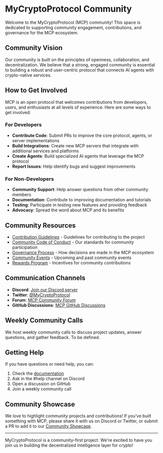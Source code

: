 # MyCryptoProtocol Community

Welcome to the MyCryptoProtocol (MCP) community! This space is dedicated to supporting community engagement, contributions, and governance for the MCP ecosystem.

## Community Vision

Our community is built on the principles of openness, collaboration, and decentralization. We believe that a strong, engaged community is essential to building a robust and user-centric protocol that connects AI agents with crypto-native services.

## How to Get Involved

MCP is an open protocol that welcomes contributions from developers, users, and enthusiasts at all levels of experience. Here are some ways to get involved:

### For Developers

- **Contribute Code**: Submit PRs to improve the core protocol, agents, or server implementations
- **Build Integrations**: Create new MCP servers that integrate with additional services and platforms
- **Create Agents**: Build specialized AI agents that leverage the MCP protocol
- **Report Issues**: Help identify bugs and suggest improvements

### For Non-Developers

- **Community Support**: Help answer questions from other community members
- **Documentation**: Contribute to improving documentation and tutorials
- **Testing**: Participate in testing new features and providing feedback
- **Advocacy**: Spread the word about MCP and its benefits

## Community Resources

- [Contribution Guidelines](./resources/CONTRIBUTING.md) - Guidelines for contributing to the project
- [Community Code of Conduct](./resources/CODE_OF_CONDUCT.md) - Our standards for community participation
- [Governance Process](./governance/README.md) - How decisions are made in the MCP ecosystem
- [Community Events](./events/README.md) - Upcoming and past community events
- [Rewards Program](./rewards/README.md) - Incentives for community contributions

## Communication Channels

- **Discord**: [Join our Discord server](https://discord.gg/mycryptoprotocol)
- **Twitter**: [@MyCryptoProtocol](https://twitter.com/MyCryptoProtocol)
- **Forum**: [MCP Community Forum](https://forum.mycryptoprotocol.com)
- **GitHub Discussions**: [MCP GitHub Discussions](https://github.com/MyCryptoProtocol/mcp-core/discussions)

## Weekly Community Calls

We host weekly community calls to discuss project updates, answer questions, and gather feedback. To be defined.

## Getting Help

If you have questions or need help, you can:

1. Check the [documentation](https://github.com/MyCryptoProtocol/mcp-docs)
2. Ask in the #help channel on Discord
3. Open a discussion on GitHub
4. Join a weekly community call

## Community Showcase

We love to highlight community projects and contributions! If you've built something with MCP, please share it with us on Discord or Twitter, or submit a PR to add it to our [Community Showcase](./resources/SHOWCASE.md).

---

MyCryptoProtocol is a community-first project. We're excited to have you join us in building the decentralized intelligence layer for crypto!
